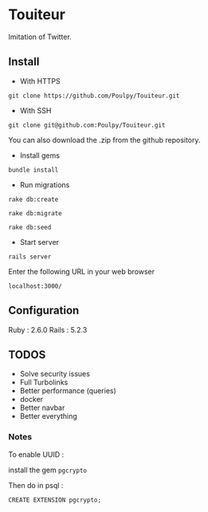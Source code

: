 # Touiteur

Imitation of Twitter.

## Install

* With HTTPS

`git clone https://github.com/Poulpy/Touiteur.git`

* With SSH

`git clone git@github.com:Poulpy/Touiteur.git`

You can also download the .zip from the github repository.

* Install gems

`bundle install`

* Run migrations

`rake db:create`

`rake db:migrate`

`rake db:seed`

* Start server

`rails server`

Enter the following URL in your web browser

`localhost:3000/`

## Configuration

Ruby  : 2.6.0
Rails : 5.2.3

## TODOS

- Solve security issues
- Full Turbolinks
- Better performance (queries)
- docker
- Better navbar
- Better everything

### Notes

To enable UUID :

install the gem `pgcrypto`

Then do in psql :

`CREATE EXTENSION pgcrypto;`

